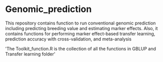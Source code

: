 # Genomic_prediction
This repository contains function to run conventional genomic prediction including predicting breeding value and estimating marker effects. Also, it contains functions for performing marker effect-based transfer learning, prediction accuracy with cross-validation, and meta-analysis

'The Toolkit_function.R is the collection of all the functions in GBLUP and Transfer learning folder'
